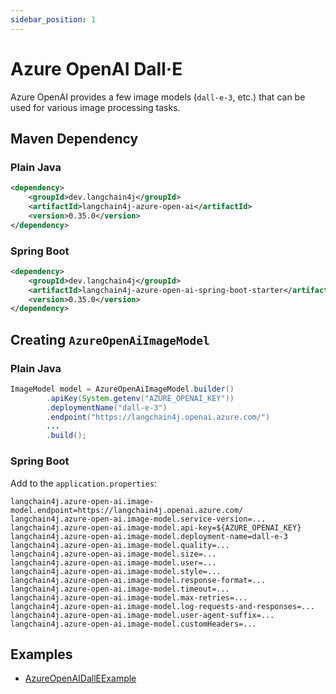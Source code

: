 ```yaml
---
sidebar_position: 1
---
```


# Azure OpenAI Dall·E

Azure OpenAI provides a few image models (`dall-e-3`, etc.)
that can be used for various image processing tasks.


## Maven Dependency

### Plain Java
```xml
<dependency>
    <groupId>dev.langchain4j</groupId>
    <artifactId>langchain4j-azure-open-ai</artifactId>
    <version>0.35.0</version>
</dependency>
```

### Spring Boot
```xml
<dependency>
    <groupId>dev.langchain4j</groupId>
    <artifactId>langchain4j-azure-open-ai-spring-boot-starter</artifactId>
    <version>0.35.0</version>
</dependency>
```


## Creating `AzureOpenAiImageModel`

### Plain Java
```java
ImageModel model = AzureOpenAiImageModel.builder()
        .apiKey(System.getenv("AZURE_OPENAI_KEY"))
        .deploymentName("dall-e-3")
        .endpoint("https://langchain4j.openai.azure.com/")
        ...
        .build();
```

### Spring Boot
Add to the `application.properties`:
```properties
langchain4j.azure-open-ai.image-model.endpoint=https://langchain4j.openai.azure.com/
langchain4j.azure-open-ai.image-model.service-version=...
langchain4j.azure-open-ai.image-model.api-key=${AZURE_OPENAI_KEY}
langchain4j.azure-open-ai.image-model.deployment-name=dall-e-3
langchain4j.azure-open-ai.image-model.quality=...
langchain4j.azure-open-ai.image-model.size=...
langchain4j.azure-open-ai.image-model.user=...
langchain4j.azure-open-ai.image-model.style=...
langchain4j.azure-open-ai.image-model.response-format=...
langchain4j.azure-open-ai.image-model.timeout=...
langchain4j.azure-open-ai.image-model.max-retries=...
langchain4j.azure-open-ai.image-model.log-requests-and-responses=...
langchain4j.azure-open-ai.image-model.user-agent-suffix=...
langchain4j.azure-open-ai.image-model.customHeaders=...
```


## Examples

- [AzureOpenAIDallEExample](https://github.com/langchain4j/langchain4j-examples/blob/main/azure-open-ai-examples/src/main/java/AzureOpenAIDallEExample.java)
